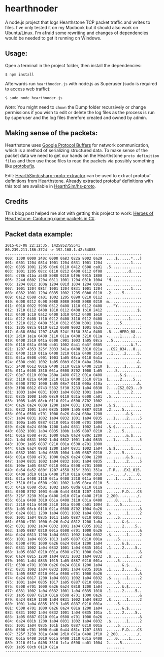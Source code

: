 # hearthnoder

A node.js project that logs Hearthstone TCP packet traffic and writes to files. I've only tested it on my Macbook but it should also work on Ubuntu/Linux. I'm afraid some rewriting and changes of dependencies would be needed to get it running on Windows.

## Usage:

Open a terminal in the project folder, then install the dependencies:

	$ npm install

Afterwards run `hearthnoder.js` with node.js as Superuser (sudo is required to access web traffic):

	$ sudo node hearthnoder.js

*Note:* You might need to `chown` the Dump folder recursively or change permissions if you wish to edit or delete the log files as the process is run by superuser and the log files therefore created and owned by admin.

## Making sense of the packets:

Hearthstone uses [Google Protocol Buffers](https://developers.google.com/protocol-buffers/) for network communication, which is a method of serializing structured data. To make sense of the packet data we need to get our hands on the Hearthstone `proto definition files` and then use those files to read the packets via possibly something like [protobufjs](https://www.npmjs.com/package/protobufjs).

Edit: [HearthSim/csharp-proto-extractor](https://github.com/HearthSim/csharp-proto-extractor) can be used to extract protobuf definitions from Hearthstone. Already extracted protobuf definitions with this tool are available in [HearthSim/hs-proto](https://github.com/HearthSim/hs-proto).

## Credits

This blog post helped me alot with getting this project to work: [Heroes of Hearthstone: Capturing game packets in C#](http://www.theforce.dk/hearthstone/).

## Packet data example:

	2015-03-08 22:12:35, 1425852755541
	80.239.211.186:3724 -> 192.168.1.42:54888
	--------------------------------------------------------------
	000: 1300 0000 240c 0000 0a83 022a 8002 0a29  ....$......*...)
	001: 0801 1204 0814 1001 1204 0831 1001 1204  ...........1....
	002: 0835 1001 1205 08c6 0110 0412 0508 ca01  .5..............
	003: 1001 1205 08cc 0110 0212 6408 0112 0f08  ..........d.....
	004: c786 d1ba a580 8080 0210 bf96 9915 1800  ................
	005: 224d 0802 1204 0811 1001 1204 081b 1004  "M..............
	006: 1204 081c 100a 1204 081d 1004 1204 081e  ................
	007: 1001 1204 081f 1001 1204 0831 1001 1204  ...........1....
	008: 0832 1001 1204 0835 1002 1205 08b0 0110  .2.....5........
	009: 0a12 0508 ca01 1002 1205 0890 0210 0112  ................
	010: 6d08 0212 0c08 8080 8080 8080 8080 0210  m...............
	011: 0018 0022 5908 0312 0408 1110 0112 0408  ..."Y...........
	012: 1710 0112 0408 1810 0112 0408 1b10 2412  ..............$.
	013: 0408 1c10 0a12 0408 1d10 0412 0408 1e10  ................
	014: 0212 0408 1f10 0212 0408 3110 0112 0408  ..........1.....
	015: 3210 0212 0408 3510 0312 0508 b001 100a  2.....5.........
	016: 1205 08ca 0110 0212 0508 9002 1001 0a3a  ...............:
	017: 0a38 0804 1207 4845 524f 5f30 381a 0408  .8....HERO_08...
	018: 2d10 1e1a 0408 3110 011a 0408 3210 011a  -.....1.....2...
	019: 0408 3510 041a 0508 c901 1003 1a05 08ca  ..5.............
	020: 0110 031a 0508 cb01 1002 0a41 0a3f 0805  ...........A.?..
	021: 1207 4353 325f 3033 341a 0408 3010 021a  ..CS2_034...0...
	022: 0408 3110 011a 0408 3210 011a 0408 3510  ..1.....2.....5.
	023: 051a 0508 c901 1003 1a05 08ca 0110 0a1a  ................
	024: 0508 cb01 1002 1a05 08b9 0210 040a 260a  ..............&.
	025: 2408 0612 001a 0408 3110 021a 0408 3210  $.......1.....2.
	026: 011a 0408 3510 061a 0508 8702 1000 1a05  ....5...........
	027: 08e7 0110 000a 260a 2408 0712 001a 0408  ......&.$.......
	028: 3110 021a 0408 3210 011a 0408 3510 071a  1.....2.....5...
	029: 0508 8702 1000 1a05 08e7 0110 000a 410a  ..............A.
	030: 3f08 0812 0743 5332 5f30 3233 1a04 0830  ?....CS2_023...0
	031: 1003 1a04 0831 1003 1a04 0832 1001 1a04  .....1.....2....
	032: 0835 1008 1a05 08c9 0110 031a 0508 ca01  .5..............
	033: 1005 1a05 08cb 0110 021a 0508 8702 1002  ................
	034: 0a26 0a24 0809 1200 1a04 0831 1002 1a04  .&.$.......1....
	035: 0832 1001 1a04 0835 1009 1a05 0887 0210  .2.....5........
	036: 001a 0508 e701 1000 0a26 0a24 080a 1200  .........&.$....
	037: 1a04 0831 1002 1a04 0832 1001 1a04 0835  ...1.....2.....5
	038: 100a 1a05 0887 0210 001a 0508 e701 1000  ................
	039: 0a26 0a24 080b 1200 1a04 0831 1002 1a04  .&.$.......1....
	040: 0832 1001 1a04 0835 100b 1a05 0887 0210  .2.....5........
	041: 001a 0508 e701 1000 0a26 0a24 080c 1200  .........&.$....
	042: 1a04 0831 1002 1a04 0832 1001 1a04 0835  ...1.....2.....5
	043: 100c 1a05 0887 0210 001a 0508 e701 1000  ................
	044: 0a26 0a24 080d 1200 1a04 0831 1002 1a04  .&.$.......1....
	045: 0832 1001 1a04 0835 100d 1a05 0887 0210  .2.....5........
	046: 001a 0508 e701 1000 0a26 0a24 080e 1200  .........&.$....
	047: 1a04 0831 1002 1a04 0832 1001 1a04 0835  ...1.....2.....5
	048: 100e 1a05 0887 0210 001a 0508 e701 1000  ................
	049: 0a54 0a52 080f 1207 4558 315f 3031 351a  .T.R....EX1_015.
	050: 0408 2d10 011a 0408 2f10 011a 0408 3010  ..-...../.....0.
	051: 021a 0408 3110 031a 0408 3210 011a 0408  ....1.....2.....
	052: 3510 0f1a 0508 c901 1002 1a05 08ca 0110  5...............
	053: 041a 0508 cb01 1002 1a05 08da 0110 011a  ................
	054: 0508 8702 1003 0a46 0a44 0810 1207 4353  .......F.D....CS
	055: 325f 3230 301a 0408 2d10 071a 0408 2f10  2_200...-...../.
	056: 061a 0408 3010 061a 0408 3110 031a 0408  ....0.....1.....
	057: 3210 011a 0408 3510 101a 0508 ca01 1004  2.....5.........
	058: 1a05 08cb 0110 021a 0508 8702 1004 0a26  ...............&
	059: 0a24 0811 1200 1a04 0831 1002 1a04 0832  .$.......1.....2
	060: 1001 1a04 0835 1011 1a05 0887 0210 001a  .....5..........
	061: 0508 e701 1000 0a26 0a24 0812 1200 1a04  .......&.$......
	062: 0831 1002 1a04 0832 1001 1a04 0835 1012  .1.....2.....5..
	063: 1a05 0887 0210 001a 0508 e701 1000 0a26  ...............&
	064: 0a24 0813 1200 1a04 0831 1002 1a04 0832  .$.......1.....2
	065: 1001 1a04 0835 1013 1a05 0887 0210 001a  .....5..........
	066: 0508 e701 1000 0a26 0a24 0814 1200 1a04  .......&.$......
	067: 0831 1002 1a04 0832 1001 1a04 0835 1014  .1.....2.....5..
	068: 1a05 0887 0210 001a 0508 e701 1000 0a26  ...............&
	069: 0a24 0815 1200 1a04 0831 1002 1a04 0832  .$.......1.....2
	070: 1001 1a04 0835 1015 1a05 0887 0210 001a  .....5..........
	071: 0508 e701 1000 0a26 0a24 0816 1200 1a04  .......&.$......
	072: 0831 1002 1a04 0832 1001 1a04 0835 1016  .1.....2.....5..
	073: 1a05 0887 0210 001a 0508 e701 1000 0a26  ...............&
	074: 0a24 0817 1200 1a04 0831 1002 1a04 0832  .$.......1.....2
	075: 1001 1a04 0835 1017 1a05 0887 0210 001a  .....5..........
	076: 0508 e701 1000 0a26 0a24 0818 1200 1a04  .......&.$......
	077: 0831 1002 1a04 0832 1001 1a04 0835 1018  .1.....2.....5..
	078: 1a05 0887 0210 001a 0508 e701 1000 0a26  ...............&
	079: 0a24 0819 1200 1a04 0831 1002 1a04 0832  .$.......1.....2
	080: 1001 1a04 0835 1019 1a05 0887 0210 001a  .....5..........
	081: 0508 e701 1000 0a26 0a24 081a 1200 1a04  .......&.$......
	082: 0831 1002 1a04 0832 1001 1a04 0835 101a  .1.....2.....5..
	083: 1a05 0887 0210 001a 0508 e701 1000 0a26  ...............&
	084: 0a24 081b 1200 1a04 0831 1002 1a04 0832  .$.......1.....2
	085: 1001 1a04 0835 101b 1a05 0887 0210 001a  .....5..........
	086: 0508 e701 1000 0a46 0a44 081c 1207 4353  .......F.D....CS
	087: 325f 3230 301a 0408 2d10 071a 0408 2f10  2_200...-...../.
	088: 061a 0408 3010 061a 0408 3110 031a 0408  ....0.....1.....
	089: 3210 011a 0408 3510 1c1a 0508 ca01 1004  2.....5.........
	090: 1a05 08cb 0110 021a                      ........
	--------------------------------------------------------------
